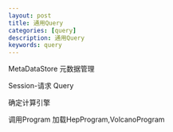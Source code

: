 ```yaml
---
layout: post
title: 通用Query
categories: [query]
description: 通用Query 
keywords: query
---
```


MetaDataStore 元数据管理

Session-请求 Query

确定计算引擎 

调用Program 加载HepProgram,VolcanoProgram



